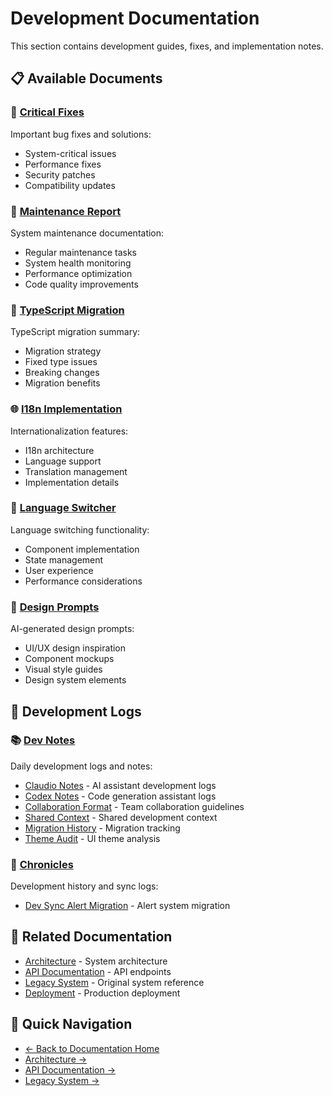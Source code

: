 # Development Documentation

This section contains development guides, fixes, and implementation notes.

## 📋 Available Documents

### 🚨 [Critical Fixes](./CRITICAL_FIXES.md)
Important bug fixes and solutions:
- System-critical issues
- Performance fixes
- Security patches
- Compatibility updates

### 🔧 [Maintenance Report](./MAINTENANCE-REPORT.md)
System maintenance documentation:
- Regular maintenance tasks
- System health monitoring
- Performance optimization
- Code quality improvements

### 📝 [TypeScript Migration](./TYPESCRIPT-FIXES-SUMMARY.md)
TypeScript migration summary:
- Migration strategy
- Fixed type issues
- Breaking changes
- Migration benefits

### 🌐 [I18n Implementation](./REVOLUTIONARY-I18N-SUMMARY.md)
Internationalization features:
- I18n architecture
- Language support
- Translation management
- Implementation details

### 🔄 [Language Switcher](./LANGUAGE-SWITCHER-SUMMARY.md)
Language switching functionality:
- Component implementation
- State management
- User experience
- Performance considerations

### 🎨 [Design Prompts](./dalle-prompts.md)
AI-generated design prompts:
- UI/UX design inspiration
- Component mockups
- Visual style guides
- Design system elements

## 📁 Development Logs

### 📚 [Dev Notes](./dev-notes/)
Daily development logs and notes:
- [Claudio Notes](./dev-notes/claudo.md) - AI assistant development logs
- [Codex Notes](./dev-notes/codex.md) - Code generation assistant logs
- [Collaboration Format](./dev-notes/collaboration-format.md) - Team collaboration guidelines
- [Shared Context](./dev-notes/shared-context.md) - Shared development context
- [Migration History](./dev-notes/migration-history-2025-01-08.md) - Migration tracking
- [Theme Audit](./dev-notes/theme-contrast-audit-2025-01-08.md) - UI theme analysis

### 📜 [Chronicles](./chronicles/)
Development history and sync logs:
- [Dev Sync Alert Migration](./chronicles/dev-sync-alert-migration.md) - Alert system migration

## 🔗 Related Documentation

- [Architecture](../architecture/) - System architecture
- [API Documentation](../api/) - API endpoints
- [Legacy System](../legacy/) - Original system reference
- [Deployment](../deployment/) - Production deployment

## 🚀 Quick Navigation

- [← Back to Documentation Home](../README.md)
- [Architecture →](../architecture/)
- [API Documentation →](../api/)
- [Legacy System →](../legacy/)